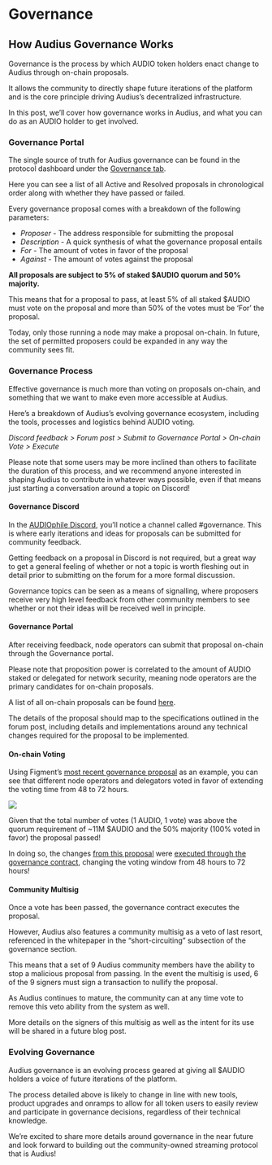 # Governance

## How Audius Governance Works

Governance is the process by which AUDIO token holders enact change to Audius through on-chain proposals.

It allows the community to directly shape future iterations of the platform and is the core principle driving Audius’s decentralized infrastructure.

In this post, we’ll cover how governance works in Audius, and what you can do as an AUDIO holder to get involved.

### **Governance Portal**

The single source of truth for Audius governance can be found in the protocol dashboard under the [Governance tab](https://dashboard.audius.org/governance).

Here you can see a list of all Active and Resolved proposals in chronological order along with whether they have passed or failed.

Every governance proposal comes with a breakdown of the following parameters:

- _Proposer_ - The address responsible for submitting the proposal
- _Description_ - A quick synthesis of what the governance proposal entails
- _For_ - The amount of votes in favor of the proposal
- _Against_ - The amount of votes against the proposal

**All proposals are subject to 5% of staked $AUDIO quorum and 50% majority.**

This means that for a proposal to pass, at least 5% of all staked $AUDIO must vote on the proposal and more than 50% of the votes must be ‘For’ the proposal.

Today, only those running a node may make a proposal on-chain. In future, the set of permitted proposers could be expanded in any way the community sees fit.

### **Governance Process**

Effective governance is much more than voting on proposals on-chain, and something that we want to make even more accessible at Audius.

Here’s a breakdown of Audius’s evolving governance ecosystem, including the tools, processes and logistics behind AUDIO voting.

_Discord feedback &gt; Forum post &gt; Submit to Governance Portal &gt; On-chain Vote &gt; Execute_

Please note that some users may be more inclined than others to facilitate the duration of this process, and we recommend anyone interested in shaping Audius to contribute in whatever ways possible, even if that means just starting a conversation around a topic on Discord!

#### **Governance Discord**

In the [AUDIOphile Discord](https://discord.gg/ah5CcqW), you’ll notice a channel called \#governance. This is where early iterations and ideas for proposals can be submitted for community feedback.

Getting feedback on a proposal in Discord is not required, but a great way to get a general feeling of whether or not a topic is worth fleshing out in detail prior to submitting on the forum for a more formal discussion.

Governance topics can be seen as a means of signalling, where proposers receive very high level feedback from other community members to see whether or not their ideas will be received well in principle.

#### **Governance Portal**

After receiving feedback, node operators can submit that proposal on-chain through the Governance portal.

Please note that proposition power is correlated to the amount of AUDIO staked or delegated for network security, meaning node operators are the primary candidates for on-chain proposals.

A list of all on-chain proposals can be found [here](https://dashboard.audius.org/#/governance).

The details of the proposal should map to the specifications outlined in the forum post, including details and implementations around any technical changes required for the proposal to be implemented.

#### **On-chain Voting**

Using Figment’s [most recent governance proposal](https://dashboard.audius.org/#/governance/proposal/9) as an example, you can see that different node operators and delegators voted in favor of extending the voting time from 48 to 72 hours.

![](https://assets.website-files.com/6024b69839b1b7fd3787991c/607d16049feb3a126f852b57_H6OK09A-2szawbI66mlGi7489J5aj-x604boPIeDUs6zhfZB7Fs77rIsaskaMGslMNWdGrTfm2ZM_sLalkwBvLCn-I0aUm7g9aSIYr11qC0b2t5WHELcyUtSlK21OaD5UgB9mnRN.png)

Given that the total number of votes \(1 AUDIO, 1 vote\) was above the quorum requirement of ~11M $AUDIO and the 50% majority \(100% voted in favor\) the proposal passed!

In doing so, the changes [from this proposal](https://etherscan.io/tx/0xd4e14895b2a22b48469a43923ab7b30bee75f9a688941933430b3dae9510b8a6) were [executed through the governance contract](https://etherscan.io/tx/0x4396652fb9c1116cec5900f412608dfba7a3ec1b9967f4109a8ec3e09d3a75af), changing the voting window from 48 hours to 72 hours!

#### **Community Multisig**

Once a vote has been passed, the governance contract executes the proposal.

However, Audius also features a community multisig as a veto of last resort, referenced in the whitepaper in the “short-circuiting” subsection of the governance section.

This means that a set of 9 Audius community members have the ability to stop a malicious proposal from passing. In the event the multisig is used, 6 of the 9 signers must sign a transaction to nullify the proposal.

As Audius continues to mature, the community can at any time vote to remove this veto ability from the system as well.

More details on the signers of this multisig as well as the intent for its use will be shared in a future blog post.

### **Evolving Governance**

Audius governance is an evolving process geared at giving all $AUDIO holders a voice of future iterations of the platform.

The process detailed above is likely to change in line with new tools, product upgrades and onramps to allow for all token users to easily review and participate in governance decisions, regardless of their technical knowledge.

We’re excited to share more details around governance in the near future and look forward to building out the community-owned streaming protocol that is Audius!
